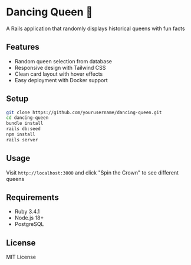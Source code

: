 # Dancing Queen 👑
A Rails application that randomly displays historical queens with fun facts

## Features
- Random queen selection from database
- Responsive design with Tailwind CSS
- Clean card layout with hover effects
- Easy deployment with Docker support

## Setup
```bash
git clone https://github.com/yourusername/dancing-queen.git
cd dancing-queen
bundle install
rails db:seed
npm install
rails server
```

## Usage
Visit `http://localhost:3000` and click "Spin the Crown" to see different queens

## Requirements
- Ruby 3.4.1
- Node.js 18+
- PostgreSQL

## License
MIT License
